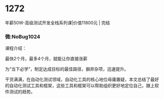 # 1272
年薪50W-高级测试开发全栈系列课|价值11800元 | 完结
### 微:NoBug1024 


课程介绍：

最快2个月，最多4个月，就能让你直接涨薪

为“当下必学”，制定达成目标的最佳路径，摒弃杂项，迅速提升。

干货满满，在自动化测试领域，自动化工具的核心地位毋庸置疑，本文总结了最好的自动化测试工具和框架，这些工具和框架可以帮助组织更好地定位自己，跟上软件测试的趋势。

